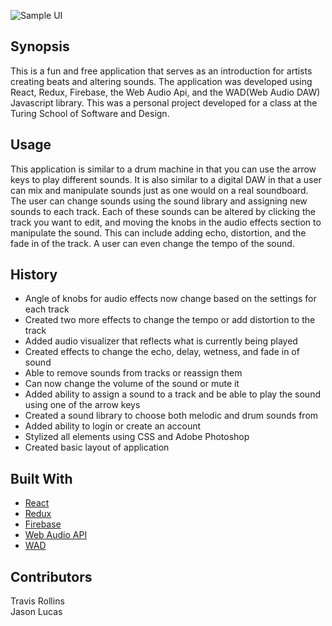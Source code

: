 ![Sample UI](https://media.giphy.com/media/l378ukKFmxhFzXN16/giphy.gif)

## Synopsis
This is a fun and free application that serves as an introduction for artists creating beats and altering sounds.  The application was developed using React, Redux, Firebase, the Web Audio Api, and the WAD(Web Audio DAW) Javascript library.  This was a personal project developed for a class at the Turing School of Software and Design.   

## Usage
This application is similar to a drum machine in that you can use the arrow keys to play different sounds.  It is also similar to a digital DAW in that a user can mix and manipulate sounds just as one would on a real soundboard.  The user can change sounds using the sound library and assigning new sounds to each track.  Each of these sounds can be altered by clicking the track you want to edit, and moving the knobs in the audio effects section to manipulate the sound.  This can include adding echo, distortion, and the fade in of the track.  A user can even change the tempo of the sound.  

## History
* Angle of knobs for audio effects now change based on the settings for each track
* Created two more effects to change the tempo or add distortion to the track
* Added audio visualizer that reflects what is currently being played
* Created effects to change the echo, delay, wetness, and fade in of sound
* Able to remove sounds from tracks or reassign them
* Can now change the volume of the sound or mute it
* Added ability to assign a sound to a track and be able to play the sound using one of the arrow keys
* Created a sound library to choose both melodic and drum sounds from
* Added ability to login or create an account
* Stylized all elements using CSS and Adobe Photoshop
* Created basic layout of application

## Built With
* [React](https://facebook.github.io/react/)
* [Redux](http://redux.js.org/)
* [Firebase](https://firebase.google.com/)
* [Web Audio API](https://webaudio.github.io/web-audio-api/)
* [WAD](https://github.com/rserota/wad)

## Contributors
Travis Rollins  
Jason Lucas
